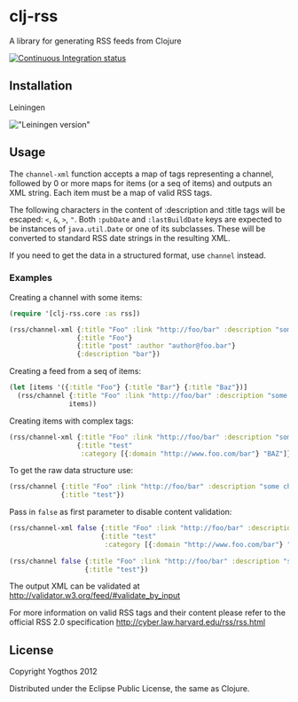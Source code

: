 # clj-rss

A library for generating RSS feeds from Clojure

[![Continuous Integration status](https://secure.travis-ci.org/yogthos/clj-rss.png)](http://travis-ci.org/yogthos/clj-rss)

## Installation

Leiningen

!["Leiningen version"](https://clojars.org/clj-rss/latest-version.svg)

## Usage

The `channel-xml` function accepts a map of tags representing a channel, followed by 0 or more maps for items (or a seq of items) and outputs an XML string. 
Each item must be a map of valid RSS tags.

The following characters in the content of :description and :title tags will be escaped: `<`, `&`, `>`, `"`. Both `:pubDate` and `:lastBuildDate` keys are expected to be instances of `java.util.Date` 
or one of its subclasses. These will be converted to standard RSS date strings in the resulting XML.

If you need to get the data in a structured format, use `channel` instead.
 
### Examples

Creating a channel with some items:
```clojure
(require '[clj-rss.core :as rss])

(rss/channel-xml {:title "Foo" :link "http://foo/bar" :description "some channel"}
                 {:title "Foo"}
                 {:title "post" :author "author@foo.bar"}
                 {:description "bar"})
```

Creating a feed from a seq of items:
```clojure
(let [items '({:title "Foo"} {:title "Bar"} {:title "Baz"})]
  (rss/channel {:title "Foo" :link "http://foo/bar" :description "some channel"}
               items))
```

Creating items with complex tags:
```clojure
(rss/channel-xml {:title "Foo" :link "http://foo/bar" :description "some channel"}
                 {:title "test"
                  :category [{:domain "http://www.foo.com/bar"} "BAZ"]})
```

To get the raw data structure use:
```clojure
(rss/channel {:title "Foo" :link "http://foo/bar" :description "some channel"}
             {:title "test"})
```

Pass in `false` as first parameter to disable content validation:
```clojure
(rss/channel-xml false {:title "Foo" :link "http://foo/bar" :description "some channel"}
                       {:title "test"
                        :category [{:domain "http://www.foo.com/bar"} "BAZ"]})
                                
(rss/channel false {:title "Foo" :link "http://foo/bar" :description "some channel"}
                   {:title "test"})
``` 

The output XML can be validated at http://validator.w3.org/feed/#validate_by_input

For more information on valid RSS tags and their content please refer to the official RSS 2.0 specification http://cyber.law.harvard.edu/rss/rss.html

## License

Copyright Yogthos 2012

Distributed under the Eclipse Public License, the same as Clojure.

